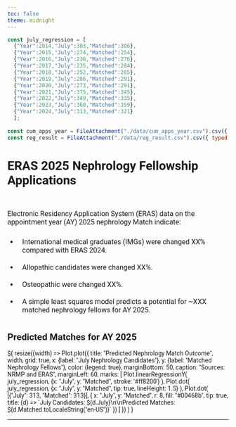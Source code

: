 ```yaml
---
toc: false
theme: midnight
---
```


<!-- 00 Styling -->

<style>

@import url('https://fonts.googleapis.com/css2?family=Roboto:wght@400;700&display=swap');

body {
  font-family: 'Roboto', sans-serif;
}

/* .observablehq {
  font-family: 'Roboto', sans-serif;
  font-size: 3em;
} */
.observablehq-link-active > a:nth-child(1) {
  color: #0077c8;
}

#observablehq-header {
  /* --theme-background-b: #cccccc; */
  background-color: #00468b;
  border-radius: 4px;
 }

svg {
  font-family: 'Roboto', sans-serif;
  font-size: 14px;
}

p {
  font-family: 'Roboto', sans-serif;
  font-size: 16px;
}

/* li { */
  /* font-size: 16px; */
  /* padding: 10px; */
/* } */

/* #observablehq-footer > div:nth-child(2) > a:nth-child(1){
  font-size: 3em;
} */

</style>

<!-- 01 Data -->

```js
const july_regression = [
  {"Year":2014,"July":303,"Matched":306},
  {"Year":2015,"July":274,"Matched":254},
  {"Year":2016,"July":236,"Matched":276},
  {"Year":2017,"July":235,"Matched":284},
  {"Year":2018,"July":252,"Matched":285},
  {"Year":2019,"July":286,"Matched":291},
  {"Year":2020,"July":273,"Matched":291},
  {"Year":2021,"July":375,"Matched":345},
  {"Year":2022,"July":349,"Matched":335},
  {"Year":2023,"July":368,"Matched":359},
  {"Year":2024,"July":313,"Matched":321}
  ];
  
const cum_apps_year = FileAttachment("./data/cum_apps_year.csv").csv({ typed: true });
const reg_result = FileAttachment("./data/reg_result.csv").csv({ typed: true });
```

# ERAS 2025 Nephrology Fellowship Applications

<br>



<!-- 02 Viz -->

<div class="grid grid-cols-2">
  <div class="card">
  <p>Electronic Residency Application System (ERAS) data on the 
appointment year (AY) 2025 nephrology Match indicate:</p>

<ul>
  <li style = 'padding: 10px; font-size: 16px;'>International medical graduates (IMGs) were changed XX% compared with ERAS 2024.</li>
  <li style = 'padding: 10px; font-size: 16px;'>Allopathic candidates were changed XX%.</li>
  <li style = 'padding: 10px; font-size: 16px;'>Osteopathic were changed XX%.</li>
  <li style = 'padding: 10px; font-size: 16px;'>A simple least squares model predicts a potential for ~XXX matched nephrology fellows for AY 2025.</li>
</ul>
  </div>

  <div class="card">
    <h2>
      <b>Predicted Matches for AY 2025</b>
    </h2> 
  ${
    resize((width) => Plot.plot({
      title: "Predicted Nephrology Match Outcome",
      width,
      grid: true,
      x: {label: "July Nephrology Candidates"},
      y: {label: "Matched Nephrology Fellows"},
      color: {legend: true},
      marginBottom: 50,
      caption: "Sources: NRMP and ERAS",
      marginLeft: 60,
      marks: [
        Plot.linearRegressionY(
          july_regression, 
          {x: "July", y: "Matched", stroke: '#ff8200'}
        ),
        Plot.dot(
          july_regression, 
          {x: "July", y: "Matched", tip: true, lineHeight: 1.5}
        ),
        Plot.dot(
          [{"July": 313, "Matched": 313}], 
          {
            x: "July",
            y: "Matched",
            r: 8,
            fill: "#00468b",
            tip: true,
            title: (d) => `July Candidates: ${d.July}\n\nPredicted Matches: ${d.Matched.toLocaleString("en-US")}`
          })
        ]
      })
    )
  }

  </div>
</div>


---


